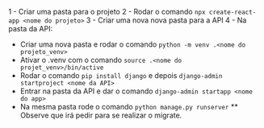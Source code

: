 1 - Criar uma pasta para o projeto
2 - Rodar o comando `npx create-react-app <nome do projeto>`
3 - Criar uma nova nova pasta para a API
4 - Na pasta da API:
  - Criar uma nova pasta e rodar o comando `python -m venv .<nome do projeto_venv>`
  - Ativar o .venv com o comando `source .<nome do projet_venv>/bin/active`
  - Rodar o comando `pip install django` e depois `django-admin startproject <nome da API>`
  - Entrar na pasta da API e dar o comando `django-admin startapp <nome do app>`
  - Na mesma pasta rode o comando `python manage.py runserver`
    ** Observe que irá pedir para se realizar o migrate.